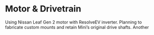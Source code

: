 # Motor & Drivetrain

Using Nissan Leaf Gen 2 motor with ResolveEV inverter. Planning to fabricate custom mounts and retain Mini’s original drive shafts. Another
